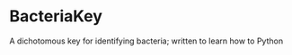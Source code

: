 BacteriaKey
===========

A dichotomous key for identifying bacteria; written to learn how to Python
